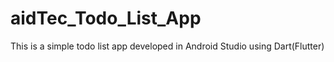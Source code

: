 # aidTec_Todo_List_App
This is a simple todo list app developed in Android Studio using Dart(Flutter)
